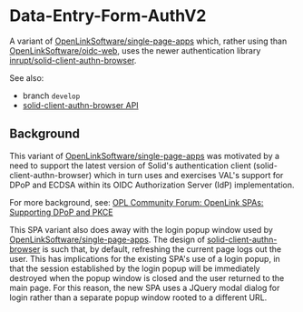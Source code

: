 # Data-Entry-Form-AuthV2

A variant of [OpenLinkSoftware/single-page-apps](https://github.com/OpenLinkSoftware/single-page-apps) which, rather using than [OpenLinkSoftware/oidc-web](https://github.com/OpenLinkSoftware/oidc-web), uses the newer authentication library [inrupt/solid-client-authn-browser](https://github.com/inrupt/solid-client-authn-js).

See also:

* branch `develop`
* [solid-client-authn-browser API](https://docs.inrupt.com/developer-tools/api/javascript/solid-client-authn-browser/)

## Background

This variant of [OpenLinkSoftware/single-page-apps](https://github.com/OpenLinkSoftware/single-page-apps) was motivated by a need to support the latest version of Solid's authentication client (solid-client-authn-browser) which in turn uses and exercises VAL's support for DPoP and ECDSA within its OIDC Authorization Server (IdP) implementation.

For more background, see: [OPL Community Forum: OpenLink SPAs: Supporting DPoP and PKCE](https://community.openlinksw.com/t/openlink-spas-supporting-dpop-and-pkce/2853/)

This SPA variant also does away with the login popup window used by [OpenLinkSoftware/single-page-apps](https://github.com/OpenLinkSoftware/single-page-apps). The design of [solid-client-authn-browser](https://docs.inrupt.com/developer-tools/javascript/client-libraries/tutorial/authenticate-browser/) is such that, by default, refreshing the current page logs out the user. This has implications for the existing SPA's use of a login popup, in that the session established by the login popup will be immediately destroyed when the popup window is closed and the user returned to the main page. For this reason, the new SPA uses a JQuery modal dialog for login rather than a separate popup window rooted to a different URL.